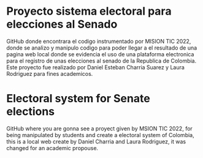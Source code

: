 # Proyecto sistema electoral para elecciones al Senado
GitHub donde encontrara el codigo instrumentado por MISION TIC 2022, donde se analizo y manipulo codigo para poder llegar a el resultado de una pagina web local donde se evidencia el uso de una plataforma electronica para el registro de unas elecciones al senado de la Republica de Colombia.
Este proyecto fue realizado por Daniel Esteban Charria Suarez y Laura Rodriguez para fines academicos.


# Electoral system for Senate elections

GitHub where you are gonna see a proyect given by MSION TIC 2022, for being manipulated by students and create a electoral system of Colombia, this is a local web create by Daniel Charria and Laura Rodriguez, it was changed for an academic propouse.
